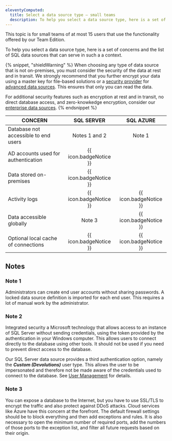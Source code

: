 ```yaml
---
eleventyComputed:
  title: Select a data source type – small teams
  description: To help you select a data source type, here is a set of concerns and the list of data sources that can serve in such a context.
---
```


This topic is for small teams of at most 15 users that use the functionality offered by our Team Edition.

To help you select a data source type, here is a set of concerns and the list of SQL data sources that can serve in such
a a context.

{% snippet, "shieldWarning" %}
When choosing any type of data source that is not on-premises, you must consider the security of the data at rest and in
transit. We strongly recommend that you further encrypt your data using a master key for file-based solutions or
a [security provider](/rdm/commands/administration/security/security-providers/)
for [advanced data sources](/rdm/windows/data-sources/data-sources-types/advanced-data-sources/). This ensures that only
you can read the data.

For additional security features such as encryption at rest and in transit, no direct database access, and
zero-knowkedge encryption, consider
our [enterprise data sources](/rdm/windows/getting-started/checklist-teams/select-data-source-type/).
{% endsnippet %}

| CONCERN                              |       SQL SERVER       |       SQL AZURE        |
|--------------------------------------|:----------------------:|:----------------------:|
| Database not accessible to end users |     Notes 1 and 2      |         Note 1         |
| AD accounts used for authentication  | {{ icon.badgeNotice }} |                        |
| Data stored on-premises              | {{ icon.badgeNotice }} |                        |
| Activity logs                        | {{ icon.badgeNotice }} | {{ icon.badgeNotice }} |
| Data accessible globally             |         Note 3         | {{ icon.badgeNotice }} |
| Optional local cache of connections  | {{ icon.badgeNotice }} | {{ icon.badgeNotice }} |

## Notes

### Note 1

Administrators can create end user accounts without sharing passwords. A locked data source definition is imported for
each end user. This requires a lot of manual work by the administrator.

### Note 2

Integrated security a Microsoft technology that allows access to an instance of SQL Server without sending credentials,
using the token provided by the authentication in your Windows computer. This allows users to connect directly to the
database using other tools. It should not be used if you need to prevent direct access to the database.

Our SQL Server data source provides a third authentication option, namely the ***Custom (Devolutions)*** user type. This
allows the user to be impersonated and therefore not be made aware of the credentials used to connect to the database.
See [User Management](/rdm/windows/commands/administration/management/user-management/) for details.

### Note 3

You can expose a database to the Internet, but you have to use SSL/TLS to encrypt the traffic and also protect against
DDoS attacks. Cloud services like Azure have this concern at the forefront. The default firewall settings should be to
block everything and then add exceptions and rules. It is also necessary to open the minimum number of required ports,
add the numbers of those ports to the exception list, and filter all future requests based on their origin.  
